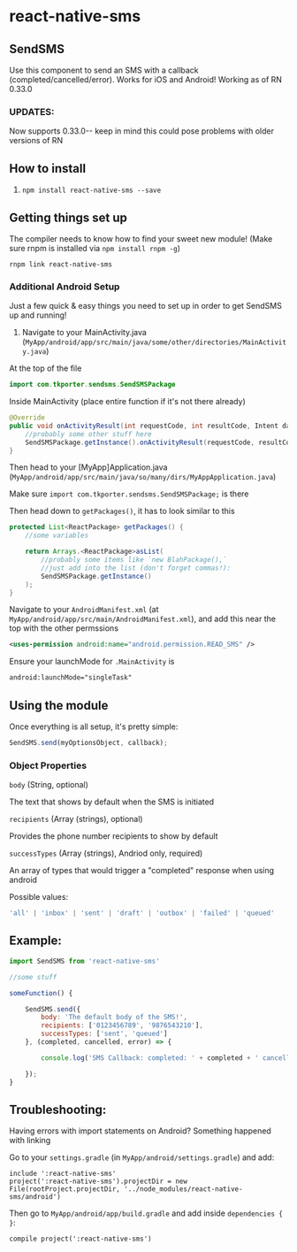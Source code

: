 # react-native-sms

## SendSMS
Use this component to send an SMS with a callback (completed/cancelled/error). Works for iOS and Android! Working as of RN 0.33.0

### UPDATES:
Now supports 0.33.0-- keep in mind this could pose problems with older versions of RN

## How to install
1. `npm install react-native-sms --save`

## Getting things set up

The compiler needs to know how to find your sweet new module! (Make sure rnpm is installed via `npm install rnpm -g`)

`rnpm link react-native-sms`

### Additional Android Setup
Just a few quick & easy things you need to set up in order to get SendSMS up and running!

1. Navigate to your MainActivity.java (`MyApp/android/app/src/main/java/some/other/directories/MainActivity.java`)


At the top of the file
```Java
import com.tkporter.sendsms.SendSMSPackage
```

Inside MainActivity (place entire function if it's not there already)
```Java
@Override
public void onActivityResult(int requestCode, int resultCode, Intent data) {
	//probably some other stuff here
	SendSMSPackage.getInstance().onActivityResult(requestCode, resultCode, data);
}
```

Then head to your [MyApp]Application.java (`MyApp/android/app/src/main/java/so/many/dirs/MyAppApplication.java`)

Make sure `import com.tkporter.sendsms.SendSMSPackage;` is there

Then head down to `getPackages()`, it has to look similar to this
```Java
protected List<ReactPackage> getPackages() {
	//some variables

	return Arrays.<ReactPackage>asList(
		//probably some items like `new BlahPackage(),`
		//just add into the list (don't forget commas!):
		SendSMSPackage.getInstance()
	);
}
```

Navigate to your `AndroidManifest.xml` (at `MyApp/android/app/src/main/AndroidManifest.xml`), and add this near the top with the other permssions
```XML
<uses-permission android:name="android.permission.READ_SMS" />
```

Ensure your launchMode for `.MainActivity` is
```XML
android:launchMode="singleTask"
```

## Using the module

Once everything is all setup, it's pretty simple:
```JavaScript
SendSMS.send(myOptionsObject, callback);
```

### Object Properties

`body` (String, optional)

The text that shows by default when the SMS is initiated

`recipients` (Array (strings), optional)

Provides the phone number recipients to show by default

`successTypes` (Array (strings), Andriod only, required)

An array of types that would trigger a "completed" response when using android

Possible values:
```JavaScript
'all' | 'inbox' | 'sent' | 'draft' | 'outbox' | 'failed' | 'queued'
```

## Example:

```JavaScript
import SendSMS from 'react-native-sms'

//some stuff

someFunction() {

	SendSMS.send({
		body: 'The default body of the SMS!',
		recipients: ['0123456789', '9876543210'],
		successTypes: ['sent', 'queued']
	}, (completed, cancelled, error) => {

		console.log('SMS Callback: completed: ' + completed + ' cancelled: ' + cancelled + 'error: ' + error);

	});
}
```

## Troubleshooting:

Having errors with import statements on Android? Something happened with linking

Go to your `settings.gradle` (in `MyApp/android/settings.gradle`) and add:
```
include ':react-native-sms'
project(':react-native-sms').projectDir = new File(rootProject.projectDir, '../node_modules/react-native-sms/android')
```

Then go to `MyApp/android/app/build.gradle` and add inside `dependencies { }`:
```
compile project(':react-native-sms')
```
